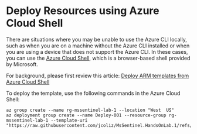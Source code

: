 # Deploy Resources using Azure Cloud Shell

There are situations where you may be unable to use the Azure CLI locally, such as when you are on a machine without the Azure CLI installed or when you are using a device that does not support the Azure CLI. 
In these cases, you can use the [Azure Cloud Shell](https://docs.microsoft.com/azure/cloud-shell/overview), which is a browser-based shell provided by Microsoft.

For background, please first review this article: [Deploy ARM templates from Azure Cloud Shell](https://learn.microsoft.com/en-us/azure/azure-resource-manager/templates/deploy-cloud-shell?tabs=azure-cli)

To deploy the template, use the following commands in the Azure Cloud Shell:

```shell
az group create --name rg-mssentinel-lab-1 --location "West  US"
az deployment group create --name Deploy-001 --resource-group rg-mssentinel-lab-1 --template-uri "https://raw.githubusercontent.com/jcoliz/MsSentinel.HandsOnLab.1/refs/heads/main/infra/resources.json"
```
